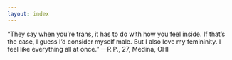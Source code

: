 ```yaml
---
layout: index
---
```

“They say when you’re trans, it has to do with how you feel inside. If that’s the case, I guess I’d consider myself male. But I also love my femininity. I feel like everything all at once.” —R.P., 27, Medina, OHI